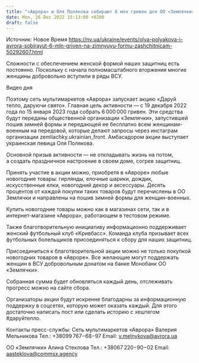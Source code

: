 ```yaml
---
title: "«Аврора» и Оля Полякова собирают 6 млн гривен для ОО «Землячки» на зимнюю форму защитницам"
date: Mon, 26 Dec 2022 15:13:00 +0200
draft: false
---
```

Источник: Новое Время https://nv.ua/ukraine/events/olya-polyakova-i-avrora-sobirayut-6-mln-griven-na-zimnyuyu-formu-zashchitnicam-50292607.html


 Сложности с обеспечением женской формой наших защитниц есть постоянно. Поскольку с начала полномасштабного вторжения многие женщины добровольно вступили в ряды ВСУ.

 Видео дня   

 Поэтому сеть мультимаркетов «Аврора» запускает акцию «Даруй тепло, даруючи свято». Главная цель активности — с 19 декабря 2022 года по 15 января 2023 года собрать 6 000 000 гривен. Эти средства будут переданы общественной организации «Землячки», запустившей пошив зимней формы и передающей ее бесплатно всем женщинам-военным на передовой, которые делают запросы через инстаграм организации zemliachky.ukrainian_front. Амбасадором акции выступает украинская певица Оля Полякова.

 Основной призыв активности — не откладывать жизнь на потом, а создать праздничное настроение в своем доме, согрев защитниц.

 Принять участие в акции можно, приобретя в «Авроре» любые новогодние товары: гирлянды, елочные шарики, дождик, искусственные елки, новогодний декор и аксессуары. Десять процентов от каждой покупки таких товаров будут перечислены в ОО Землячки и направлены на пошив зимней формы для женщин-военных.

 Купить новогодние товары можно как в магазинах сети, так и в интернет-магазине «Аврора», работающем в тестовом режиме.



Также благотворительную инициативу информационно поддерживает женский футбольный клуб «Кривбасс». Команда клуба призывает всех футбольных болельщиков присоединяться к сбору для наших защитниц.

Присоединиться к благотворительной акции можно не только покупкой новогодних товаров в «Авроре». Все желающие могут поддержать женщин в ВСУ добровольным донатом на банке Монобанк ОО «Землячки».

Собранная сумма будет обновляться каждый день, отслеживать прогресс можно на сайте сбора.

 Организаторы акции будут искренне благодарны за информационную поддержку в соцсетях, которую может оказать каждый. Для этого достаточно написать пост или сделать историю с хештегом #даруйтепло.

Контакты пресс-службы: Сеть мультимаркетов «Аврора» Валерия Мельникова Тел.: +38099 767−68−97 Email: v.melnykova@avrora.ua

ОО «Землячки» Алина Стеклова Тел.: +38067 220−90−02 Email: aasteklova@commsx.agency

